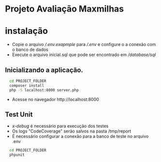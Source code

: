 # Projeto Avaliação Maxmilhas

# instalação

* Copie o arquivo */.env.exapmple* para */.env* e configure o a conexão com o banco de dados
* Execute o arquivo inicial.sql  que pode ser encontrado em */database/sql*



## Inicializando a aplicação.

```bash
  cd PROJECT_FOLDER
  composer install
  php -S localhost:8000 server.php
  ```


* Acesse no navegador http://localhost:8000



## Test Unit

* *x-debug* é necessário para execução dos testes
* Os logs "CodeCoverage" serão salvos na pasta /tmp/report
* É necessário configurar a conexão para a banco de teste no arquivo .env

```bash
  cd PROJECT_FOLDER
  phpunit
```
